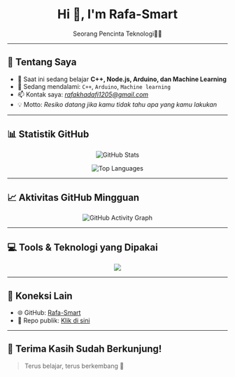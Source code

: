<h1 align="center">Hi 👋, I'm Rafa-Smart</h1>
<p align="center">Seorang Pencinta Teknologi👨‍💻</p>

---

## 🧠 Tentang Saya

- 🔭 Saat ini sedang belajar **C++, Node.js, Arduino, dan Machine Learning**
- 🌱 Sedang mendalami: `C++`, `Arduino`, `Machine learning`
- 📫 Kontak saya: *rafakhadafi1205@gmail.com*
- 💡 Motto: *Resiko datang jika kamu tidak tahu apa yang kamu lakukan*

---



## 📊 Statistik GitHub

<p align="center">
  <img src="https://github-readme-stats.vercel.app/api?username=Rafa-Smart&show_icons=true&theme=radical&count_private=true" alt="GitHub Stats" />
</p>

<p align="center">
  <img src="https://github-readme-stats.vercel.app/api/top-langs/?username=Rafa-Smart&layout=compact&theme=radical" alt="Top Languages" />
</p>

---

## 📈 Aktivitas GitHub Mingguan

<p align="center">
  <img src="https://github-readme-activity-graph.vercel.app/graph?username=Rafa-Smart&theme=react-dark" alt="GitHub Activity Graph"/>
</p>

---

## 💻 Tools & Teknologi yang Dipakai

<p align="center">
  <img src="https://skillicons.dev/icons?i=cpp,nodejs,arduino,vscode,git,github,python,javascript,typescript,mysql,npm,expressJs,jest,babel," />
</p>

---

## 🔗 Koneksi Lain

- 🌐 GitHub: [Rafa-Smart](https://github.com/Rafa-Smart)
- 📌 Repo publik: [Klik di sini](https://github.com/Rafa-Smart?tab=repositories)

---

## 🙏 Terima Kasih Sudah Berkunjung!
 
> Terus belajar, terus berkembang 🚀


